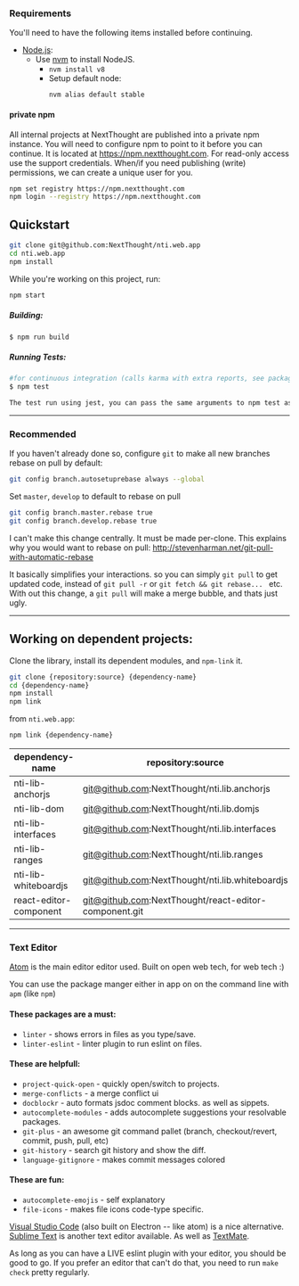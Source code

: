 

### Requirements

You'll need to have the following items installed before continuing.

  * [Node.js](http://nodejs.org):
    * Use [nvm](https://github.com/creationix/nvm) to install NodeJS.
        * `nvm install v8`
        * Setup default node:
          ```
          nvm alias default stable
          ```

#### private npm
All internal projects at NextThought are published into a private npm instance. You will need to configure npm to point to it before you can continue. It is located at https://npm.nextthought.com. For read-only access use the support credentials. When/if you need publishing (write) permissions, we can create a unique user for you.

```bash
npm set registry https://npm.nextthought.com
npm login --registry https://npm.nextthought.com
```

## Quickstart

```bash
git clone git@github.com:NextThought/nti.web.app
cd nti.web.app
npm install
```

While you're working on this project, run:

```bash
npm start
```

##### Building:
```bash
$ npm run build
```

##### Running Tests:
```bash
#for continuous integration (calls karma with extra reports, see package.json)
$ npm test

The test run using jest, you can pass the same arguments to npm test as jest
```

---

### Recommended

If you haven't already done so, configure `git` to make all new branches rebase on pull by default:
```bash
git config branch.autosetuprebase always --global
```

Set `master`, `develop` to default to rebase on pull
```bash
git config branch.master.rebase true
git config branch.develop.rebase true
```

I can't make this change centrally. It must be made per-clone.  This explains why you would want to rebase on pull: http://stevenharman.net/git-pull-with-automatic-rebase

It basically simplifies your interactions. so you can simply `git pull` to get updated code, instead of `git pull -r` or `git fetch && git rebase... ` etc. With out this change, a `git pull` will make a merge bubble, and thats just ugly.


---


## Working on dependent projects:

Clone the library, install its dependent modules, and `npm-link` it.

```bash
git clone {repository:source} {dependency-name}
cd {dependency-name}
npm install
npm link
```

from `nti.web.app`:

```bash
npm link {dependency-name}
```

| dependency-name        | repository:source                                        |
|------------------------|----------------------------------------------------------|
| nti-lib-anchorjs       | git@github.com:NextThought/nti.lib.anchorjs             |
| nti-lib-dom            | git@github.com:NextThought/nti.lib.domjs                |
| nti-lib-interfaces     | git@github.com:NextThought/nti.lib.interfaces           |
| nti-lib-ranges         | git@github.com:NextThought/nti.lib.ranges               |
| nti-lib-whiteboardjs   | git@github.com:NextThought/nti.lib.whiteboardjs         |
| react-editor-component | git@github.com:NextThought/react-editor-component.git    |


---

### Text Editor

[Atom](https://atom.io/) is the main editor editor used. Built on open web tech, for web tech :)

You can use the package manger either in app on on the command line with `apm` (like `npm`)

#### These packages are a **must**:
 * `linter` - shows errors in files as you type/save.
 * `linter-eslint` - linter plugin to run eslint on files.

#### These are helpfull:
 * `project-quick-open` - quickly open/switch to projects.
 * `merge-conflicts` - a merge conflict ui
 * `docblockr` - auto formats jsdoc comment blocks. as well as sippets.
 * `autocomplete-modules` - adds autocomplete suggestions your resolvable packages.
 * `git-plus` - an awesome git command pallet (branch, checkout/revert, commit, push, pull, etc)
 * `git-history` - search git history and show the diff.
 * `language-gitignore` - makes commit messages colored

#### These are fun:
 * `autocomplete-emojis` - self explanatory
 * `file-icons` - makes file icons code-type specific.

[Visual Studio Code](http://code.visualstudio.com/) (also built on Electron -- like atom) is a nice alternative.  [Sublime Text](http://www.sublimetext.com/) is another text editor available. As well as [TextMate](http://macromates.com/download).

As long as you can have a LIVE eslint plugin with your editor, you should be good to go. If you prefer an editor that can't do that, you need to run `make check` pretty regularly.
